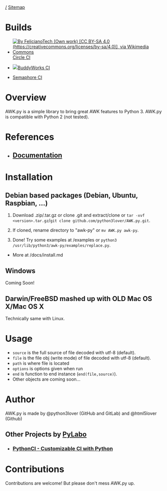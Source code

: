 [/](/AWK.py/ "/")
[Sitemap](/AWK.py/sitemap "/sitemap")

# Builds

* [![By FelicianoTech (Own work) [CC BY-SA 4.0 (https://creativecommons.org/licenses/by-sa/4.0)], via Wikimedia Commons](https://upload.wikimedia.org/wikipedia/commons/8/82/Circleci-icon-logo.svg)Circle CI](https://circleci.com/gh/pylabo/AWK.py "Circle CI")

* [![](https://app.buddy.works/icons/favicon-16x16.png)BuddyWorks CI](https://app.buddy.works/python3lover/awk-py/pipelines "BuddyWorkd CI")

* [Semaphore CI](https://semaphoreci.com/python3lover/awk-py/ "Semaphore CI")

# Overview

AWK.py is a simple library to bring great AWK features to Python 3. AWK.py is compatible with Python 2 (not tested).

# References

* ## [Documentation](/AWK.py/docs "/docs")

# Installation

## Debian based packages (Debian, Ubuntu, Raspbian, ...)

1. Download .zip/.tar.gz or clone .git and extract/clone or `tar -xvf <version>.tar.gz`/`git clone github.com/python3lover/AWK.py.git`.

2. If cloned, rename directory to "awk-py" or `mv AWK.py awk-py`.

3. Done! Try some examples at /examples or `python3 /usr/lib/python3/awk-py/examples/replace.py`.

* More at /docs/install.md

## Windows

Coming Soon!

## Darwin/FreeBSD mashed up with OLD Mac OS X/Mac OS X

Technically same with Linux.

# Usage

* `source` is the full source of file decoded with utf-8 (default).
* `file` is the file obj (write mode) of file decoded with utf-8 (default).
* `path` is where file is located
* `options` is options given when run
* `end` is function to end instance (`end(file,source)`).
* Other objects are coming soon...

# Author

AWK.py is made by @python3lover (GitHub and GitLab) and @html5lover (Github)

## Other Projects by [PyLabo](https://github.com/pylabo "PyLabo on GitHub")

* ### [PythonCI - Customizable CI with Python](https://pylabo.github.io/PythonCI "PythonCI")

# Contributions

Contributions are welcome! But please don't mess AWK.py up.
